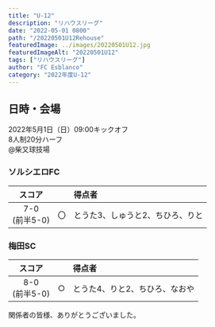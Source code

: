 ```yaml
---
title: "U-12"
description: "リハウスリーグ"
date: "2022-05-01 0800"
path: "/20220501U12Rehouse"
featuredImage: ../images/20220501U12.jpg
featuredImageAlt: "20220501U12"
tags: ["リハウスリーグ"]
author: "FC Esblanco"
category: "2022年度U-12"
---
```


## 日時・会場

2022年5月1日（日）09:00キックオフ<br>
8人制20分ハーフ<br>
@柴又球技場

### ソルシエロFC

| スコア |   | 得点者  |
|:------:|:-:|:--------|
| 7-0<br/>(前半5-0) | 〇 |とうた3、しゅうと2、ちひろ、りと|

### 梅田SC

| スコア |   | 得点者  |
|:------:|:-:|:--------|
| 8-0<br/>(前半5-0) | ○ |とうた4、りと2、ちひろ、なおや|

関係者の皆様、ありがとうございました。